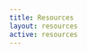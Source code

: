 ```yaml
---
title: Resources
layout: resources
active: resources
---
```


<!-- Content about resources + this page will pull in any /resources/_posts. -->
